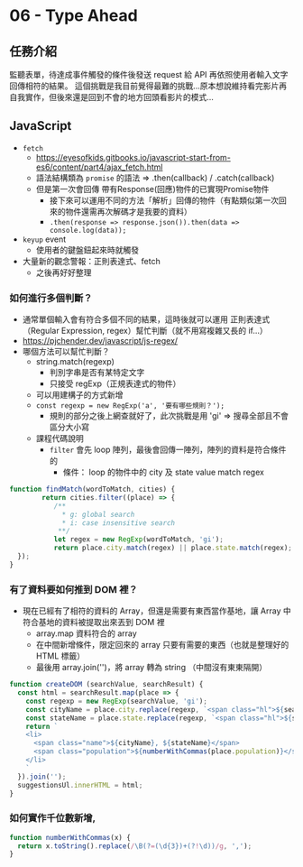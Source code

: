 # 06 - Type Ahead
## 任務介紹
監聽表單，待達成事件觸發的條件後發送 request 給 API 再依照使用者輸入文字回傳相符的結果。
這個挑戰是我目前覺得最難的挑戰...原本想說維持看完影片再自我實作，但後來還是回到不會的地方回頭看影片的模式...
## JavaScript 
- `fetch` 
  - https://eyesofkids.gitbooks.io/javascript-start-from-es6/content/part4/ajax_fetch.html
  - 語法結構類為 `promise` 的語法 => .then(callback) / .catch(callback)
  - 但是第一次會回傳 帶有Response(回應)物件的已實現Promise物件
    - 接下來可以運用不同的方法「解析」回傳的物件（有點類似第一次回來的物件還需再次解碼才是我要的資料）
    - `.then(response => response.json()).then(data => console.log(data));`
- `keyup` event
  - 使用者的鍵盤鈕起來時就觸發
- 大量新的觀念警報：正則表達式、fetch
  - 之後再好好整理

### 如何進行多個判斷？
- 通常單個輸入會有符合多個不同的結果，這時後就可以運用 正則表達式（Regular Expression, regex）幫忙判斷（就不用寫複雜又長的 if...）
- https://pjchender.dev/javascript/js-regex/
- 哪個方法可以幫忙判斷？
  - string.match(regexp) 
    - 判別字串是否有某特定文字
    - 只接受 regExp（正規表達式的物件）
  - 可以用建構子的方式新增
  - `const regexp = new RegExp('a', '要有哪些規則？');`
    - 規則的部分之後上網查就好了，此次挑戰是用 'gi' => 搜尋全部且不會區分大小寫
  - 課程代碼說明
    - `filter` 會先 loop 陣列，最後會回傳一陣列，陣列的資料是符合條件的
      - 條件： loop 的物件中的 city 及 state value match regex
```javaScript
function findMatch(wordToMatch, cities) {
        return cities.filter((place) => {
           /**
             * g: global search
             * i: case insensitive search
            **/
           let regex = new RegExp(wordToMatch, 'gi');
           return place.city.match(regex) || place.state.match(regex);
  });
}
```
### 有了資料要如何推到 DOM 裡？
- 現在已經有了相符的資料的 Array，但還是需要有東西當作基地，讓 Array 中符合基地的資料被提取出來丟到 DOM 裡
  - array.map 資料符合的 array
  - 在中間新增條件，限定回來的 array 只要有需要的東西（也就是整理好的 HTML 標籤）
  - 最後用 array.join('')，將 array 轉為 string （中間沒有東東隔開）
```javaScript
function createDOM (searchValue, searchResult) {
  const html = searchResult.map(place => {
    const regexp = new RegExp(searchValue, 'gi');
    const cityName = place.city.replace(regexp, `<span class="hl">${searchValue}</span>`);
    const stateName = place.state.replace(regexp, `<span class="hl">${searchValue}</span>`);
    return `
    <li>
      <span class="name">${cityName}, ${stateName}</span>
      <span class="population">${numberWithCommas(place.population)}</span>
    </li>
    `
  }).join('');
  suggestionsUl.innerHTML = html;
}
```
### 如何實作千位數新增, 
```javaScript
function numberWithCommas(x) {
  return x.toString().replace(/\B(?=(\d{3})+(?!\d))/g, ',');
}
```
